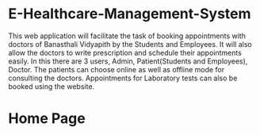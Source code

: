 # E-Healthcare-Management-System
This web application will facilitate the task of booking appointments with doctors of Banasthali Vidyapith by the Students and Employees. 
It will also allow the doctors to write prescription and schedule their appointments easily.
In this there are 3 users, Admin, Patient(Students and Employees), Doctor. 
The patients can choose online as well as offline mode for consulting the doctors. 
Appointments for Laboratory tests can also be booked using the website.

# Home Page
